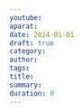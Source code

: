 ```yaml
---
youtube: 
aparat: 
date: 2024-01-01
draft: true
category: 
author: 
tags: 
title: 
summary: 
duration: 0
---
```

